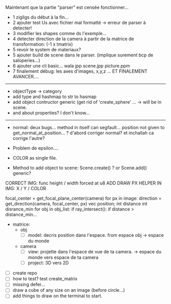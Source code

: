 
Maintenant que la partie "parser" est censée fonctionner...
- 1 zigligs du début à la fin...
- 2 ajouter test Us avec fichier mal formatté -> erreur de parser à detecter!
- 3 modifier les shapes comme ds l'exemple...
- 4 detecter direction de la camera à partir de la matrice de transformation: (-1 x tmatrix)
- 5 revoir le system de materiaux? 
- 5 ajouter build de scene dans le parser. (implique surement bcp de saloperies...)
- 6 ajouter une cli basic... wala jpp scene.jpp picture.ppm
- 7 finalement débug: les axes d'images, x,y,z ... ET FINALEMENT AVANCER....

-----

- objectType -> category
- add type and hashmap to str to hasmap
- add object contructor generic (get rid of 'create_sphere' ... -> will be in scene.
- and about properties? I don't know...

-----

- normal: deux bugs... method in itself can segfault...
          position not given to get_normal_at_position...
? d'abord corriger normal? et inchallah ca corrige l'autre?
- Problem de epsilon....

- COLOR as single file.
- Method to add object to scene: Scene.create() ? or Scene.add() generic?

CORRECT IMG: func height / width forced at u8
ADD DRAW PX HELPER IN IMG: X / Y / COLOR

focal_center = get_focal_plane_center(camera)
for px in image:
  direction = get_direction(camera, focal_center, px)
  vec position;
  int distance
  int disrance_min 
  for obj in obj_list:
    if ray_intersect():
      if distance > distance_min...




- matrice: 
  - obj
    - [ ] model: decris position dans l'espace. from espace obj -> espace du monde
  - camera
    - [ ] view: projette dans l'espace de vue de ta camera. -> espace du monde vers espace de ta camera
    - [ ] project: 3D vers 2D

- [ ] create repo
- [ ] how to test? test create_matrix
- [ ] missing defer...
- [ ] draw a cube of any size on an image (before circle...)
- [ ] add things to draw on the terminal to start.

